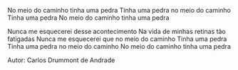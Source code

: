 No meio do caminho tinha uma pedra
Tinha uma pedra no meio do caminho
Tinha uma pedra
No meio do caminho tinha uma pedra

Nunca me esquecerei desse acontecimento
Na vida de minhas retinas tão fatigadas
Nunca me esquecerei que no meio do caminho
Tinha uma pedra
Tinha uma pedra no meio do caminho
No meio do caminho tinha uma pedra

Autor: Carlos Drummont de Andrade
